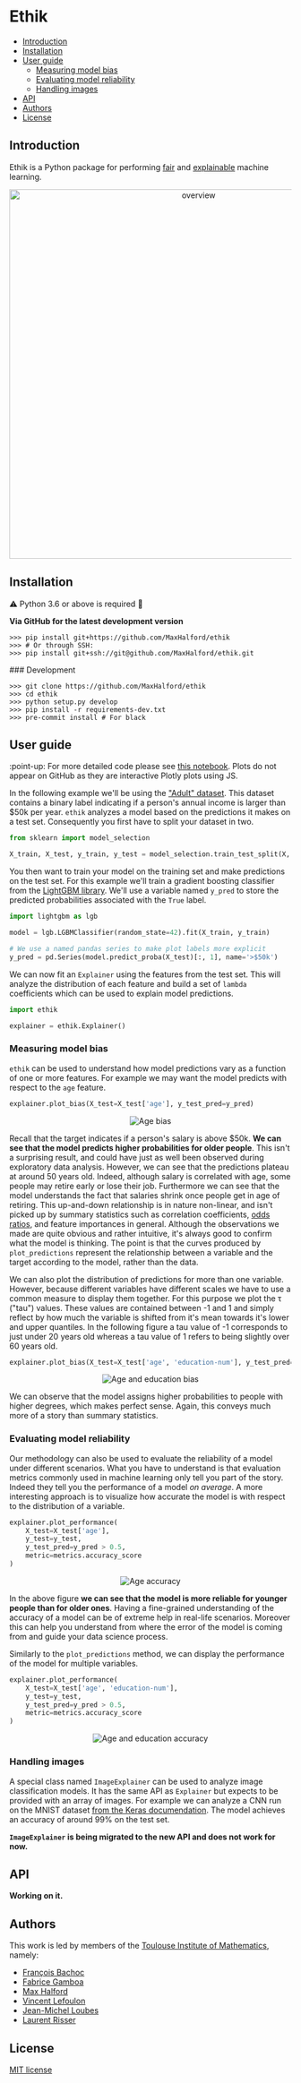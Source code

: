 # Ethik

* [Introduction](#introduction)
* [Installation](#installation)
* [User guide](#user-guide)
    * [Measuring model bias](#measuring-model-bias)
    * [Evaluating model reliability](#evaluating-model-reliability)
    * [Handling images](#handling-images)
* [API](#api)
* [Authors](#authors)
* [License](#license)

## Introduction

Ethik is a Python package for performing [fair](https://www.microsoft.com/en-us/research/blog/machine-learning-for-fair-decisions/) and [explainable](https://www.wikiwand.com/en/Explainable_artificial_intelligence) machine learning.

<div align="center">
  <img src="figures/overview.svg" width="660px" alt="overview"/>
</div>

## Installation

:warning: Python 3.6 or above is required :snake:

<!---
**Via [PyPI](https://pypi.org/project/ethik/)**

```shell
>>> pip install ethik
```
-->

**Via GitHub for the latest development version**

```shell
>>> pip install git+https://github.com/MaxHalford/ethik
>>> # Or through SSH:
>>> pip install git+ssh://git@github.com/MaxHalford/ethik.git
```

### Development

```shell
>>> git clone https://github.com/MaxHalford/ethik
>>> cd ethik
>>> python setup.py develop
>>> pip install -r requirements-dev.txt
>>> pre-commit install # For black
```

## User guide

:point-up: For more detailed code please see [this notebook](notebooks/Adult.ipynb).
Plots do not appear on GitHub as they are interactive Plotly plots using JS.

In the following example we'll be using the ["Adult" dataset](https://archive.ics.uci.edu/ml/datasets/adult). This dataset contains a binary label indicating if a person's annual income is larger than $50k per year. `ethik` analyzes a model based on the predictions it makes on a test set. Consequently you first have to split your dataset in two.

```python
from sklearn import model_selection

X_train, X_test, y_train, y_test = model_selection.train_test_split(X, y, shuffle=True, random_state=42)
```

You then want to train your model on the training set and make predictions on the test set. For this example we'll train a gradient boosting classifier from the [LightGBM library](https://lightgbm.readthedocs.io/en/latest/). We'll use a variable named `y_pred` to store the predicted probabilities associated with the `True` label.

```python
import lightgbm as lgb

model = lgb.LGBMClassifier(random_state=42).fit(X_train, y_train)

# We use a named pandas series to make plot labels more explicit
y_pred = pd.Series(model.predict_proba(X_test)[:, 1], name='>$50k')
```

We can now fit an `Explainer` using the features from the test set. This will analyze the distribution of each feature and build a set of `lambda` coefficients which can be used to explain model predictions.

```python
import ethik

explainer = ethik.Explainer()
```

### Measuring model bias

`ethik` can be used to understand how model predictions vary as a function of one or more features. For example we may want the model predicts with respect to the `age` feature.

```python
explainer.plot_bias(X_test=X_test['age'], y_test_pred=y_pred)
```

<div align="center">
    <img src="figures/age_bias.png" alt="Age bias" />
</div>

Recall that the target indicates if a person's salary is above $50k. **We can see that the model predicts higher probabilities for older people**. This isn't a surprising result, and could have just as well been observed during exploratory data analysis. However, we can see that the predictions plateau at around 50 years old. Indeed, although salary is correlated with age, some people may retire early or lose their job. Furthermore we can see that the model understands the fact that salaries shrink once people get in age of retiring. This up-and-down relationship is in nature non-linear, and isn't picked up by summary statistics such as correlation coefficients, [odds ratios](https://www.wikiwand.com/en/Odds_ratio), and feature importances in general. Although the observations we made are quite obvious and rather intuitive, it's always good to confirm what the model is thinking. The point is that the curves produced by `plot_predictions` represent the relationship between a variable and the target according to the model, rather than the data.

We can also plot the distribution of predictions for more than one variable. However, because different variables have different scales we have to use a common measure to display them together. For this purpose we plot the τ ("tau") values. These values are contained between -1 and 1 and simply reflect by how much the variable is shifted from it's mean towards it's lower and upper quantiles. In the following figure a tau value of -1 corresponds to just under 20 years old whereas a tau value of 1 refers to being slightly over 60 years old.

```python
explainer.plot_bias(X_test=X_test['age', 'education-num'], y_test_pred=y_pred)
```

<div align="center">
    <img src="figures/age_education_bias.png" alt="Age and education bias" />
</div>

We can observe that the model assigns higher probabilities to people with higher degrees, which makes perfect sense. Again, this conveys much more of a story than summary statistics.

### Evaluating model reliability

Our methodology can also be used to evaluate the reliability of a model under different scenarios. What you have to understand is that evaluation metrics commonly used in machine learning only tell you part of the story. Indeed they tell you the performance of a model *on average*. A more interesting approach is to visualize how accurate the model is with respect to the distribution of a variable.

```python
explainer.plot_performance(
    X_test=X_test['age'],
    y_test=y_test,
    y_test_pred=y_pred > 0.5,
    metric=metrics.accuracy_score
)
```

<div align="center">
    <img src="figures/age_accuracy.png" alt="Age accuracy" />
</div>

In the above figure **we can see that the model is more reliable for younger people than for older ones**. Having a fine-grained understanding of the accuracy of a model can be of extreme help in real-life scenarios. Moreover this can help you understand from where the error of the model is coming from and guide your data science process.

Similarly to the `plot_predictions` method, we can display the performance of the model for multiple variables.

```python
explainer.plot_performance(
    X_test=X_test['age', 'education-num'],
    y_test=y_test,
    y_test_pred=y_pred > 0.5,
    metric=metrics.accuracy_score
)
```

<div align="center">
    <img src="figures/age_education_accuracy.png" alt="Age and education accuracy" />
</div>

### Handling images

A special class named `ImageExplainer` can be used to analyze image classification models. It has the same API as `Explainer` but expects to be provided with an array of images. For example we can analyze a CNN run on the MNIST dataset [from the Keras documendation](https://keras.io/examples/mnist_cnn/). The model achieves an accuracy of around 99% on the test set.

**`ImageExplainer` is being migrated to the new API and does not work for now.**

<!---
We'll first produce predictions for the test set. `x_test` is expected to be an array of shape (`n_images`, `width`, `height`, `n_channels`). Because we are using the MNIST dataset, `x_test` is an array of shape `(10000, 28, 28, 1)`.

```python
y_pred = model.predict_proba(x_test)
```

We will now fit an `ImageExplainer` to analyze the images in parallel using `n_jobs=-1`.

```python
import ethik

explainer = ethik.ImageExplainer(n_jobs=-1)
explainer = explainer.fit(x_test)
```
-->


## API

**Working on it.**


## Authors

This work is led by members of the [Toulouse Institute of Mathematics](https://www.math.univ-toulouse.fr/?lang=en), namely:

- [François Bachoc](https://www.math.univ-toulouse.fr/~fbachoc/)
- [Fabrice Gamboa](https://www.math.univ-toulouse.fr/~gamboa/newwab/Pages_Fabrice_Gamboa/Main_Page.html)
- [Max Halford](https://maxhalford.github.io/)
- [Vincent Lefoulon](https://vayel.github.io/)
- [Jean-Michel Loubes](https://perso.math.univ-toulouse.fr/loubes/)
- [Laurent Risser](http://laurent.risser.free.fr/menuEng.html)

## License

[MIT license](LICENSE)
